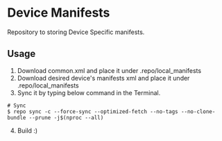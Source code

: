 # Device Manifests

Repository to storing Device Specific manifests.

## Usage

1. Download common.xml and place it under .repo/local_manifests
2. Download desired device's manifests xml and place it under .repo/local_manifests
3. Sync it by typing below command in the Terminal.

```
# Sync
$ repo sync -c --force-sync --optimized-fetch --no-tags --no-clone-bundle --prune -j$(nproc --all)
```

4. Build :)
